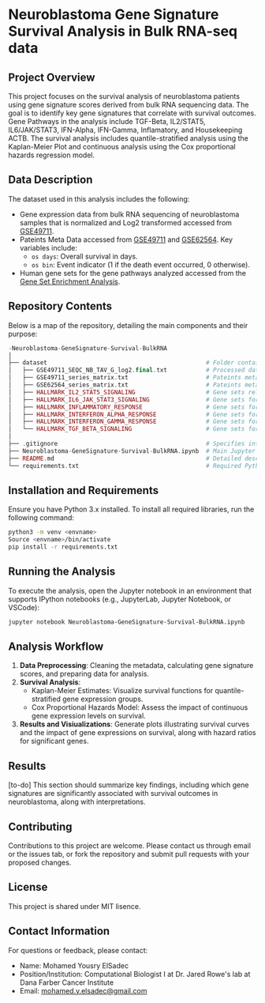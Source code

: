 # Neuroblastoma Gene Signature Survival Analysis in Bulk RNA-seq data

## Project Overview
This project focuses on the survival analysis of neuroblastoma patients using gene signature scores derived from bulk RNA sequencing data. The goal is to identify key gene signatures that correlate with survival outcomes. Gene Pathways in the analysis include TGF-Beta, IL2/STAT5, IL6/JAK/STAT3, IFN-Alpha, IFN-Gamma, Inflamatory, and Housekeeping ACTB. The survival analysis includes quantile-stratified analysis using the Kaplan-Meier Plot and continuous analysis using the Cox proportional hazards regression model.

## Data Description
The dataset used in this analysis includes the following:

- Gene expression data from bulk RNA sequencing of neuroblastoma samples that is normalized and Log2 transformed accessed from [GSE49711](https://www.ncbi.nlm.nih.gov/geo/query/acc.cgi?acc=GSE49711). 
- Pateints Meta Data accessed from [GSE49711](https://www.ncbi.nlm.nih.gov/geo/query/acc.cgi?acc=GSE49711) and [GSE62564](https://www.ncbi.nlm.nih.gov/geo/query/acc.cgi?acc=GSE62564). Key variables include:
    - `os days`: Overall survival in days.
    - `os bin`: Event indicator (1 if the death event occurred, 0 otherwise).
- Human gene sets for the gene pathways analyzed accessed from the [Gene Set Enrichment Analysis](https://www.gsea-msigdb.org/gsea/msigdb/human/genesets.jsp?collection=H).


## Repository Contents
Below is a map of the repository, detailing the main components and their purpose:

```php
-Neuroblastoma-GeneSignature-Survival-BulkRNA
│
├── dataset                                             # Folder containing all datasets used
│   ├── GSE49711_SEQC_NB_TAV_G_log2.final.txt           # Processed dataset for analysis
│   ├── GSE49711_series_matrix.txt                      # Pateints meta data
│   ├── GSE62564_series_matrix.txt                      # Pateints meta data
│   ├── HALLMARK_IL2_STAT5_SIGNALING                    # Gene sets related to IL2/STAT5 signaling
│   ├── HALLMARK_IL6_JAK_STAT3_SIGNALING                # Gene sets for IL6/JAK/STAT3 pathway
│   ├── HALLMARK_INFLAMMATORY_RESPONSE                  # Gene sets for inflammatory responses
│   ├── HALLMARK_INTERFERON_ALPHA_RESPONSE              # Gene sets for interferon alpha response
│   ├── HALLMARK_INTERFERON_GAMMA_RESPONSE              # Gene sets for interferon gamma response
│   └── HALLMARK_TGF_BETA_SIGNALING                     # Gene sets for TGF-beta signaling
│
├── .gitignore                                          # Specifies intentionally untracked files to ignore
├── Neuroblastoma-GeneSignature-Survival-BulkRNA.ipynb  # Main Jupyter notebook with analysis
├── README.md                                           # Detailed description of the project, repository, and usage
└── requirements.txt                                    # Required Python libraries for running the project
```

## Installation and Requirements
Ensure you have Python 3.x installed. To install all required libraries, run the following command:
```bash
python3 -m venv <envname>
Source <envname>/bin/activate
pip install -r requirements.txt
```

## Running the Analysis
To execute the analysis, open the Jupyter notebook in an environment that supports IPython notebooks (e.g., JupyterLab, Jupyter Notebook, or VSCode):
```bash
jupyter notebook Neuroblastoma-GeneSignature-Survival-BulkRNA.ipynb
```

## Analysis Workflow
1. **Data Preprocessing**: Cleaning the metadata, calculating gene signature scores, and preparing data for analysis.
2. **Survival Analysis**:
    - Kaplan-Meier Estimates: Visualize survival functions for quantile-stratified gene expression groups.
    - Cox Proportional Hazards Model: Assess the impact of continuous gene expression levels on survival.
3. **Results and Visiualizations**: Generate plots illustrating survival curves and the impact of gene expressions on survival, along with hazard ratios for significant genes.

## Results
[to-do] This section should summarize key findings, including which gene signatures are significantly associated with survival outcomes in neuroblastoma, along with interpretations.

## Contributing
Contributions to this project are welcome. Please contact us through email or the issues tab, or fork the repository and submit pull requests with your proposed changes.

## License
This project is shared under MIT lisence.

## Contact Information
For questions or feedback, please contact:
- Name: Mohamed Yousry ElSadec
- Position/Institution: Computational Biologist I at Dr. Jared Rowe's lab at Dana Farber Cancer Institute
- Email: mohamed.y.elsadec@gmail.com